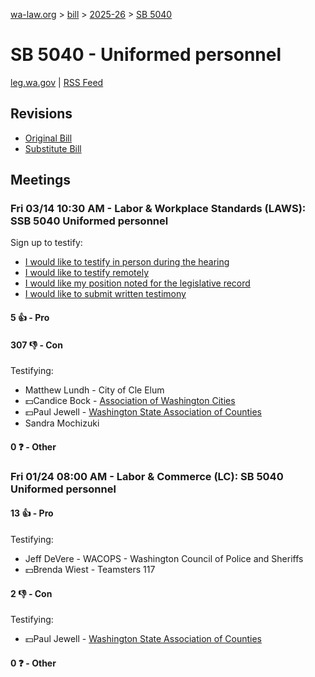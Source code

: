 [wa-law.org](/) > [bill](/bill/) > [2025-26](/bill/2025-26/) > [SB 5040](/bill/2025-26/sb/5040/)

# SB 5040 - Uniformed personnel
[leg.wa.gov](https://app.leg.wa.gov/billsummary?BillNumber=5040&Year=2025&Initiative=false) | [RSS Feed](./rss.xml)

## Revisions
* [Original Bill](1/)
* [Substitute Bill](S/)

## Meetings
### Fri 03/14 10:30 AM - Labor & Workplace Standards (LAWS): SSB 5040 Uniformed personnel
Sign up to testify:
* [I would like to testify in person during the hearing](https://app.leg.wa.gov/csi/Testifier/Add?chamber=House&mId=32990&aId=165371&caId=26283&tId=1)
* [I would like to testify remotely](https://app.leg.wa.gov/csi/Testifier/Add?chamber=House&mId=32990&aId=165371&caId=26283&tId=2)
* [I would like my position noted for the legislative record](https://app.leg.wa.gov/csi/Testifier/Add?chamber=House&mId=32990&aId=165371&caId=26283&tId=3)
* [I would like to submit written testimony](https://app.leg.wa.gov/csi/Testifier/Add?chamber=House&mId=32990&aId=165371&caId=26283&tId=4)

#### 5 👍 - Pro

#### 307 👎 - Con
Testifying:
* Matthew Lundh - City of Cle Elum
* 💵Candice Bock - [Association of Washington Cities](/org/association_of_washington_cities/)
* 💵Paul Jewell - [Washington State Association of Counties](/org/washington_state_association_of_counties/)
* Sandra Mochizuki

#### 0 ❓ - Other

### Fri 01/24 08:00 AM - Labor & Commerce (LC): SB 5040 Uniformed personnel
#### 13 👍 - Pro
Testifying:
* Jeff DeVere - WACOPS - Washington Council of Police and Sheriffs
* 💵Brenda Wiest - Teamsters 117

#### 2 👎 - Con
Testifying:
* 💵Paul Jewell - [Washington State Association of Counties](/org/washington_state_association_of_counties/)

#### 0 ❓ - Other
